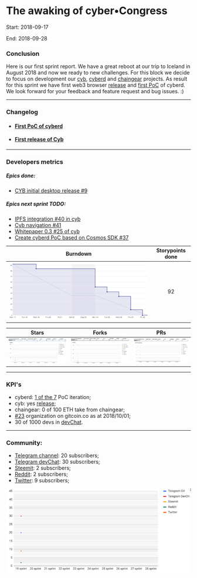 # The awaking of cyber•Congress
Start: 2018-09-17

End: 2018-09-28

### Сonclusion

Here is our first sprint report. We have a great reboot at our trip to Iceland in August 2018 and now we ready to new challenges. For this block we decide to focus on development our [cyb](https://github.com/cybercongress/cyb), [cyberd](https://github.com/cybercongress/cyberd) and [chaingear](https://github.com/cybercongress/chaingear) projects. As result for this sprint we have first web3 browser [release](https://github.com/cybercongress/cyb/releases/tag/0.0.1) and [first PoC](https://github.com/cybercongress/cyberd/blob/master/CHANGELOG.md#001-2018-09-25) of cyberd. We look forward for your feedback and feature request and bug issues. :)

---
### Changelog
 - #### [First PoC of cyberd](https://github.com/cybercongress/cyberd/blob/master/CHANGELOG.md#001-2018-09-25)
 - #### [First release of Cyb](https://github.com/cybercongress/cyb/releases/tag/0.0.1)

 ---
### Developers metrics
##### Epics done:
- [CYB initial desktop release #9](https://github.com/cybercongress/cyb/issues/9)

##### Epics next sprint TODO:

- [IPFS integration #40 in cyb](https://github.com/cybercongress/cyb/issues/40)
- [Cyb navigation #41](https://github.com/cybercongress/cyb/issues/41)
- [Whitepaper 0.3 #25 of cyb](https://github.com/cybercongress/cyberd/issues/25)
- [Create cyberd PoC based on Cosmos SDK #37](https://github.com/cybercongress/cyberd/issues/37)

Burndown | Storypoints done
:---: | :---:
![burndown-report](BD-report-sprint-19.png) | 92

Stars | Forks | PRs
:---: | :---: |:---:
![stars](chart-stars-19.png) | ![forks](chart-forks-19.png) | ![PRs](chart-PR-19.png)

---

### KPI's
- cyberd: [1 of the 7](https://github.com/cybercongress/cyberd/blob/master/CHANGELOG.md#001-2018-09-25) PoC iteration;
- cyb: yes [release](https://github.com/cybercongress/cyb/releases/tag/0.0.1);
- chaingear: 0 of 100 ETH take from chaingear;
- [#23](https://gitcoin.co/profile/cybercongress) organization on gitcoin.co as at 2018/10/01;
- 30 of 1000 devs in [devChat](https://t.me/fuckgoogle).

---

### Community:

- [Telegram channel](https://t.me/cybercongress): 20 subscribers;
- [Telegram devChat](https://t.me/fuckgoogle): 30 subscribers;
- [Steemit](https://steemit.com/@cybercongress): 2 subscribers;
- [Reddit](https://www.reddit.com/r/cybercongress): 2 subscribers;
- [Twitter](https://twitter.com/cyber_devs): 9 subscribers;

![community report](chart-community-sprint-19.png)
